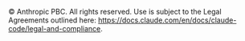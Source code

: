 © Anthropic PBC. All rights reserved. Use is subject to the Legal Agreements outlined here: https://docs.claude.com/en/docs/claude-code/legal-and-compliance.

